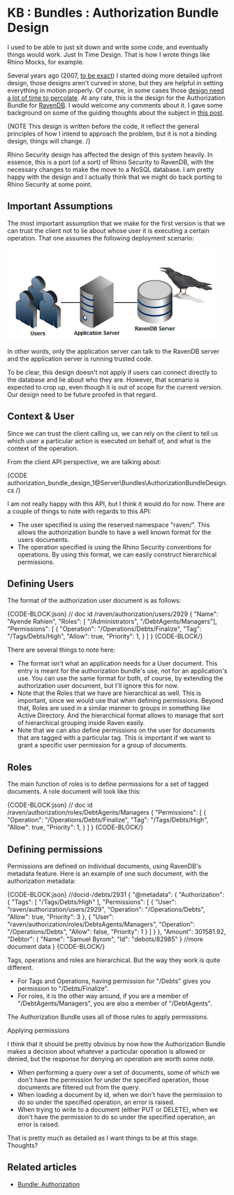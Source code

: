 # KB : Bundles : Authorization Bundle Design

I used to be able to just sit down and write some code, and eventually things would work. Just In Time Design. That is how I wrote things like Rhino Mocks, for example.

Several years ago (2007, [to be exact](http://ayende.com/blog/2958/a-vision-of-enterprise-platform-security-infrastructure)) I started doing more detailed upfront design, those designs aren't curved in stone, but they are helpful in setting everything in motion properly. Of course, in some cases those [design need a lot of time to percolate](http://ayende.com/blog/3897/designing-a-document-database). At any rate, this is the design for the Authorization Bundle for [RavenDB](http://ravendb.net/). I would welcome any comments about it. I gave some background on some of the guiding thoughts about the subject in [this post](http://ayende.com/blog/4559/real-world-authorization-implementation-considerations).

{NOTE This design is written before the code, it reflect the general principles of how I intend to approach the problem, but it is not a binding design, things will change. /}

Rhino Security design has affected the design of this system heavily. In essence, this is a port (of a sort) of Rhino Security to RavenDB, with the necessary changes to make the move to a NoSQL database. I am pretty happy with the design and I actually think that we might do back porting to Rhino Security at some point.

## Important Assumptions
The most important assumption that we make for the first version is that we can trust the client not to lie about whose user it is executing a certain operation. That one assumes the following deployment scenario:

![Figure 1: Authorization Bundle](images/authorization_bundle_faq.png)

In other words, only the application server can talk to the RavenDB server and the application server is running trusted code.

To be clear, this design doesn't not apply if users can connect directly to the database and lie about who they are. However, that scenario is expected to crop up, even though it is out of scope for the current version. Our design need to be future proofed in that regard.

## Context & User
Since we can trust the client calling us, we can rely on the client to tell us which user a particular action is executed on behalf of, and what is the context of the operation.

From the client API perspective, we are talking about:

{CODE authorization_bundle_design_1@Server\Bundles\AuthorizationBundleDesign.cs /}

I am not really happy with this API, but I think it would do for now. There are a couple of things to note with regards to this API:

* The user specified is using the reserved namespace "raven/". This allows the authorization bundle to have a well known format for the users documents.
* The operation specified is using the Rhino Security conventions for operations. By using this format, we can easily construct hierarchical permissions.

## Defining Users
The format of the authorization user document is as follows:

{CODE-BLOCK:json}
// doc id /raven/authorization/users/2929
{
    "Name": "Ayende Rahien",
    "Roles": [ "/Administrators", "/DebtAgents/Managers"],
    "Permissions": [
        { "Operation": "/Operations/Debts/Finalize", "Tag": "/Tags/Debts/High", "Allow": true, "Priority": 1, }
    ]
}
{CODE-BLOCK/}

There are several things to note here:

* The format isn't what an application needs for a User document. This entry is meant for the authorization bundle's use, not for an application's use. You can use the same format for both, of course, by extending the authorization user document, but I'll ignore this for now.
* Note that the Roles that we have are hierarchical as well. This is important, since we would use that when defining permissions. Beyond that, Roles are used in a similar manner to groups in something like Active Directory. And the hierarchical format allows to manage that sort of hierarchical grouping inside Raven easily.
* Note that we can also define permissions on the user for documents that are tagged with a particular tag. This is important if we want to grant a specific user permission for a group of documents.

## Roles
The main function of roles is to define permissions for a set of tagged documents. A role document will look like this:

{CODE-BLOCK:json}
// doc id /raven/authorization/roles/DebtAgents/Managers
{
    "Permissions": [
        { "Operation": "/Operations/Debts/Finalize", "Tag": "/Tags/Debts/High", "Allow": true, "Priority": 1, }
    ]
}
{CODE-BLOCK/}

## Defining permissions
Permissions are defined on individual documents, using RavenDB's metadata feature. Here is an example of one such document, with the authorization metadata:

{CODE-BLOCK:json}
//docid-/debts/2931
{
    "@metadata": {
    "Authorization": {
        "Tags": [
        "/Tags/Debts/High"
        ],
        "Permissions": [
        {
            "User": "raven/authorization/users/2929",
            "Operation": "/Operations/Debts",
            "Allow": true,
            "Priority": 3
        },
        {
            "User": "raven/authorization/roles/DebtsAgents/Managers",
            "Operation": "/Operations/Debts",
            "Allow": false,
            "Priority": 1
        }
        ]
    }
    },
    "Amount": 301581.92,
    "Debtor": {
    "Name": "Samuel Byrom",
    "Id": "debots/82985"
    }
    //more document data
}
{CODE-BLOCK/}

Tags, operations and roles are hierarchical. But the way they work is quite different.

* For Tags and Operations, having permission for "/Debts" gives you permission to "/Debts/Finalize".
* For roles, it is the other way around, if you are a member of "/DebtAgents/Managers", you are also a member of "/DebtAgents".

The Authorization Bundle uses all of those rules to apply permissions.

Applying permissions

I think that it should be pretty obvious by now how the Authorization Bundle makes a decision about whatever a particular operation is allowed or denied, but the response for denying an operation are worth some note.

* When performing a query over a set of documents, some of which we don't have the permission for under the specified operation, those documents are filtered out from the query.
* When loading a document by id, when we don't have the permission to do so under the specified operation, an error is raised.
* When trying to write to a document (either PUT or DELETE), when we don't have the permission to do so under the specified operation, an error is raised.

That is pretty much as detailed as I want things to be at this stage. Thoughts?

## Related articles

- [Bundle: Authorization](../bundles/authorization)